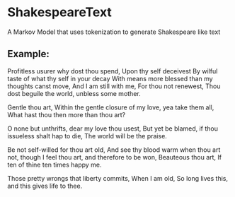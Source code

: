 # ShakespeareText
A Markov Model that uses tokenization to generate Shakespeare like text

## Example:

Profitless usurer why dost thou spend, Upon thy self deceivest By wilful taste of what thy self in your decay With means more blessed than my thoughts canst move, And I am still with me, For thou not renewest, Thou dost beguile the world, unbless some mother.

Gentle thou art, Within the gentle closure of my love, yea take them all, What hast thou then more than thou art?

O none but unthrifts, dear my love thou usest, But yet be blamed, if thou issueless shalt hap to die, The world will be the praise.

Be not self-willed for thou art old, And see thy blood warm when thou art not, though I feel thou art, and therefore to be won, Beauteous thou art, If ten of thine ten times happy me.

Those pretty wrongs that liberty commits, When I am old, So long lives this, and this gives life to thee.

